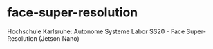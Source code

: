 # face-super-resolution
Hochschule Karlsruhe: Autonome Systeme Labor SS20 - Face Super-Resolution (Jetson Nano)
